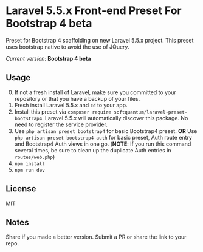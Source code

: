# Laravel 5.5.x Front-end Preset For Bootstrap 4 beta

Preset for Bootstrap 4 scaffolding on new Laravel 5.5.x project.
This preset uses bootstrap native to avoid the use of JQuery.

*Current version*: **Bootstrap 4 beta**

## Usage
0. If not a fresh install of Laravel, make sure you committed to your repository or that you have a backup of your files.
1. Fresh install Laravel 5.5.x and `cd` to your app.
2. Install this preset via `composer require softquantum/laravel-preset-bootstrap4`. Laravel 5.5.x will automatically discover this package. No need to register the service provider.
3. Use `php artisan preset bootstrap4` for basic Bootstrap4 preset. **OR** Use `php artisan preset bootstrap4-auth` for basic preset, Auth route entry and Bootstrap4 Auth views in one go. (**NOTE**: If you run this command several times, be sure to clean up the duplicate Auth entries in `routes/web.php`)
4. `npm install`
5. `npm run dev`

## License
MIT

## Notes
Share if you made a better version. Submit a PR or share the link to your repo. 
